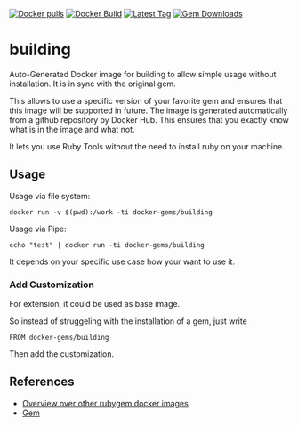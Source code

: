 [![Docker pulls](https://img.shields.io/docker/pulls/rubygem/building.svg)](https://hub.docker.com/r/rubygem/building/)
[![Docker Build](https://img.shields.io/docker/automated/rubygem/building.svg)](https://hub.docker.com/r/rubygem/building/)
[![Latest Tag](https://img.shields.io/github/tag/docker-rubygem/building.svg)](https://hub.docker.com/r/rubygem/building/)
[![Gem Downloads](https://img.shields.io/gem/dt/building.svg)](https://rubygems.org/gems/building/)
# building

Auto-Generated Docker image for building to allow simple usage without installation.
It is in sync with the original gem.

This allows to use a specific version of your favorite gem and ensures that this image will be supported in future.
The image is generated automatically from a github repository by Docker Hub.
This ensures that you exactly know what is in the image and what not.

It lets you use Ruby Tools without the need to install ruby on your machine.

## Usage

Usage via file system:

`docker run -v $(pwd):/work -ti docker-gems/building`

Usage via Pipe:

`echo "test" | docker run -ti docker-gems/building`

It depends on your specific use case how your want to use it.

### Add Customization

For extension, it could be used as base image.

So instead of struggeling with the installation of a gem, just write

`FROM docker-gems/building`

Then add the customization.

## References

 - [Overview over other rubygem docker images](https://github.com/thinkbot/docker-rubygem)
 - [Gem](https://rubygems.org/gems/building/)

